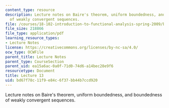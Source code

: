 ```yaml
---
content_type: resource
description: Lecture notes on Baire's theorem, uniform boundedness, and boundedness
  of weakly convergent sequences.
file: /courses/18-102-introduction-to-functional-analysis-spring-2009/bd67f78c11f9e84c6f37bb44b7ccd920_MIT18_102s09_lec13.pdf
file_size: 218866
file_type: application/pdf
learning_resource_types:
- Lecture Notes
license: https://creativecommons.org/licenses/by-nc-sa/4.0/
ocw_type: OCWFile
parent_title: Lecture Notes
parent_type: CourseSection
parent_uid: ea15a6ac-0a0f-71d0-74d6-a14bec28e9f6
resourcetype: Document
title: Lecture 13
uid: bd67f78c-11f9-e84c-6f37-bb44b7ccd920
---
```

Lecture notes on Baire's theorem, uniform boundedness, and boundedness of weakly convergent sequences.